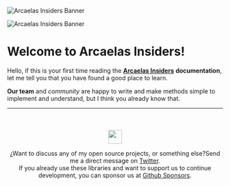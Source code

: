 
![Arcaelas Insiders Banner](https://github.com/arcaelas/dist/raw/main/banner/svg/dark.svg#gh-dark-mode-only)

![Arcaelas Insiders Banner](https://github.com/arcaelas/dist/raw/main/banner/svg/light.svg#gh-light-mode-only)

  

# Welcome to Arcaelas Insiders!

Hello, if this is your first time reading the **[Arcaelas Insiders](https://github.com/arcaelas)**  **documentation**, let me tell you that you have found a good place to learn.  

**Our team** and *community* are happy to write and make methods simple to implement and understand, but I think you already know that.

<hr/>
<div  style="text-align:center;margin-top:50px;">
	<p  align="center">
		<img  src="https://github.com/arcaelas/dist/raw/main/logo/svg/64.svg"  height="32px">
	<p>

¿Want to discuss any of my open source projects, or something else?Send me a direct message on [Twitter](https://twitter.com/arcaelas).</br> If you already use these libraries and want to support us to continue development, you can sponsor us at [Github Sponsors](https://github.com/sponsors/arcaelas).
</div>